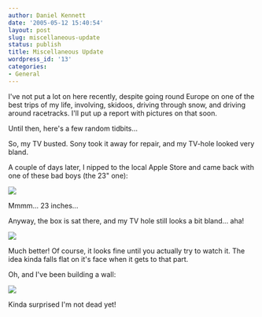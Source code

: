 ```yaml
---
author: Daniel Kennett
date: '2005-05-12 15:40:54'
layout: post
slug: miscellaneous-update
status: publish
title: Miscellaneous Update
wordpress_id: '13'
categories:
- General
---
```


I've not put a lot on here recently, despite going round Europe on one of the best trips of my life, involving, skidoos, driving through snow, and driving around racetracks. I'll put up a report with pictures on that soon. 

Until then, here's a few random tidbits...

So, my TV busted. Sony took it away for repair, and my TV-hole looked very bland. 

A couple of days later, I nipped to the local Apple Store and came back with one of <a src="http://www.apple.com/displays/">these</a> bad boys (the 23" one):

<img src="http://danielkennett.org/pictures/cinema.jpg"/>

Mmmm... 23 inches...

Anyway, the box is sat there, and my TV hole still looks a bit bland... aha! 

<img src="http://danielkennett.org/pictures/tvhole.jpg"/>

Much better! Of course, it looks fine until you actually try to watch it. The idea kinda falls flat on it's face when it gets to that part. 

Oh, and I've been building a wall: 

<img src="http://danielkennett.org/pictures/thewall.jpg"/>

Kinda surprised I'm not dead yet!